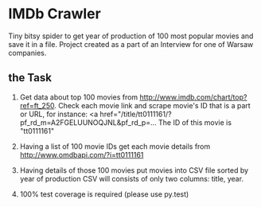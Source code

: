 # IMDb Crawler
Tiny bitsy spider to get year of production of 100 most popular movies and save it in a file. Project created as a part of an Interview for one of Warsaw companies.

## the Task

1. Get data about top 100 movies from http://www.imdb.com/chart/top?ref=ft_250.  Check each movie link and scrape movie's ID that is a part or URL, for  instance: <a  href="/title/tt0111161/?pf_rd_m=A2FGELUUNOQJNL&amp;pf_rd_p=...  </a> The ID of this movie is "tt0111161"   


2. Having a list of 100 movie IDs get each movie details from http://www.omdbapi.com/?i=tt0111161


3. Having details of those 100 movies put movies into CSV file  sorted by year of production CSV will consists of only two columns:  title, year.


4. 100% test coverage is required (please use py.test)

